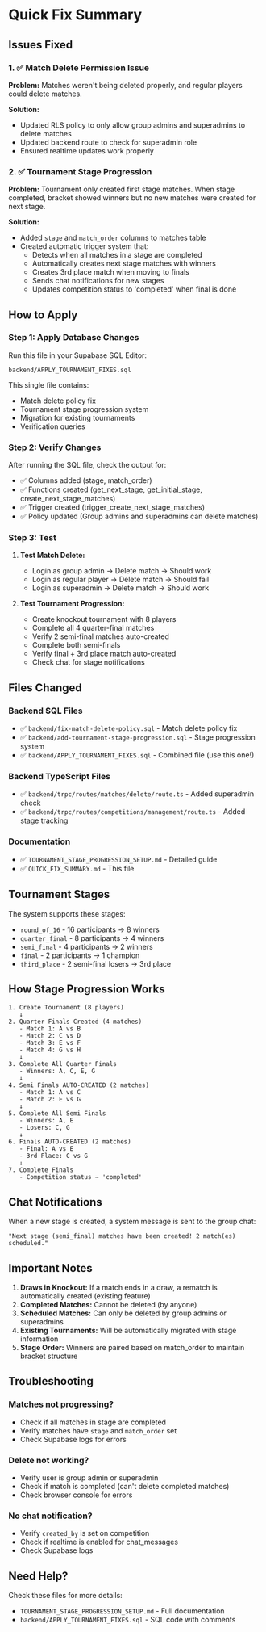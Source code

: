 # Quick Fix Summary

## Issues Fixed

### 1. ✅ Match Delete Permission Issue
**Problem:** Matches weren't being deleted properly, and regular players could delete matches.

**Solution:**
- Updated RLS policy to only allow group admins and superadmins to delete matches
- Updated backend route to check for superadmin role
- Ensured realtime updates work properly

### 2. ✅ Tournament Stage Progression
**Problem:** Tournament only created first stage matches. When stage completed, bracket showed winners but no new matches were created for next stage.

**Solution:**
- Added `stage` and `match_order` columns to matches table
- Created automatic trigger system that:
  - Detects when all matches in a stage are completed
  - Automatically creates next stage matches with winners
  - Creates 3rd place match when moving to finals
  - Sends chat notifications for new stages
  - Updates competition status to 'completed' when final is done

## How to Apply

### Step 1: Apply Database Changes
Run this file in your Supabase SQL Editor:
```
backend/APPLY_TOURNAMENT_FIXES.sql
```

This single file contains:
- Match delete policy fix
- Tournament stage progression system
- Migration for existing tournaments
- Verification queries

### Step 2: Verify Changes
After running the SQL file, check the output for:
- ✅ Columns added (stage, match_order)
- ✅ Functions created (get_next_stage, get_initial_stage, create_next_stage_matches)
- ✅ Trigger created (trigger_create_next_stage_matches)
- ✅ Policy updated (Group admins and superadmins can delete matches)

### Step 3: Test
1. **Test Match Delete:**
   - Login as group admin → Delete match → Should work
   - Login as regular player → Delete match → Should fail
   - Login as superadmin → Delete match → Should work

2. **Test Tournament Progression:**
   - Create knockout tournament with 8 players
   - Complete all 4 quarter-final matches
   - Verify 2 semi-final matches auto-created
   - Complete both semi-finals
   - Verify final + 3rd place match auto-created
   - Check chat for stage notifications

## Files Changed

### Backend SQL Files
- ✅ `backend/fix-match-delete-policy.sql` - Match delete policy fix
- ✅ `backend/add-tournament-stage-progression.sql` - Stage progression system
- ✅ `backend/APPLY_TOURNAMENT_FIXES.sql` - Combined file (use this one!)

### Backend TypeScript Files
- ✅ `backend/trpc/routes/matches/delete/route.ts` - Added superadmin check
- ✅ `backend/trpc/routes/competitions/management/route.ts` - Added stage tracking

### Documentation
- ✅ `TOURNAMENT_STAGE_PROGRESSION_SETUP.md` - Detailed guide
- ✅ `QUICK_FIX_SUMMARY.md` - This file

## Tournament Stages

The system supports these stages:
- `round_of_16` - 16 participants → 8 winners
- `quarter_final` - 8 participants → 4 winners
- `semi_final` - 4 participants → 2 winners
- `final` - 2 participants → 1 champion
- `third_place` - 2 semi-final losers → 3rd place

## How Stage Progression Works

```
1. Create Tournament (8 players)
   ↓
2. Quarter Finals Created (4 matches)
   - Match 1: A vs B
   - Match 2: C vs D
   - Match 3: E vs F
   - Match 4: G vs H
   ↓
3. Complete All Quarter Finals
   - Winners: A, C, E, G
   ↓
4. Semi Finals AUTO-CREATED (2 matches)
   - Match 1: A vs C
   - Match 2: E vs G
   ↓
5. Complete All Semi Finals
   - Winners: A, E
   - Losers: C, G
   ↓
6. Finals AUTO-CREATED (2 matches)
   - Final: A vs E
   - 3rd Place: C vs G
   ↓
7. Complete Finals
   - Competition status → 'completed'
```

## Chat Notifications

When a new stage is created, a system message is sent to the group chat:
```
"Next stage (semi_final) matches have been created! 2 match(es) scheduled."
```

## Important Notes

1. **Draws in Knockout:** If a match ends in a draw, a rematch is automatically created (existing feature)
2. **Completed Matches:** Cannot be deleted (by anyone)
3. **Scheduled Matches:** Can only be deleted by group admins or superadmins
4. **Existing Tournaments:** Will be automatically migrated with stage information
5. **Stage Order:** Winners are paired based on match_order to maintain bracket structure

## Troubleshooting

### Matches not progressing?
- Check if all matches in stage are completed
- Verify matches have `stage` and `match_order` set
- Check Supabase logs for errors

### Delete not working?
- Verify user is group admin or superadmin
- Check if match is completed (can't delete completed matches)
- Check browser console for errors

### No chat notification?
- Verify `created_by` is set on competition
- Check if realtime is enabled for chat_messages
- Check Supabase logs

## Need Help?

Check these files for more details:
- `TOURNAMENT_STAGE_PROGRESSION_SETUP.md` - Full documentation
- `backend/APPLY_TOURNAMENT_FIXES.sql` - SQL code with comments
